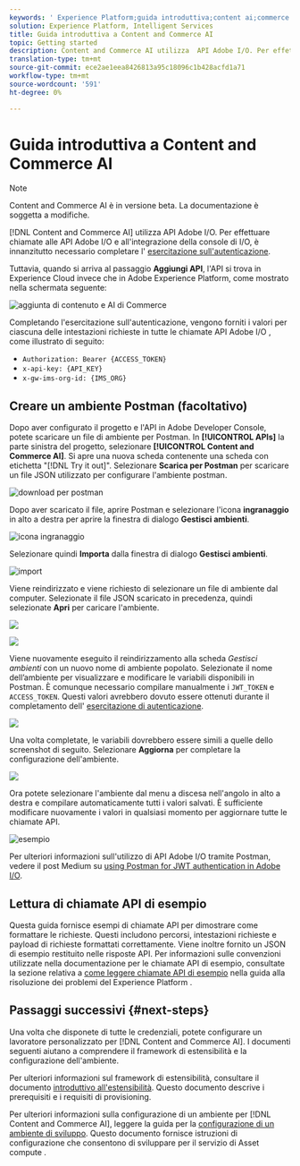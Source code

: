 ```yaml
---
keywords: ' Experience Platform;guida introduttiva;content ai;commerce ai;content e commerce ai'
solution: Experience Platform, Intelligent Services
title: Guida introduttiva a Content and Commerce AI
topic: Getting started
description: Content and Commerce AI utilizza  API Adobe I/O. Per effettuare chiamate alle API  Adobe I/O e all'integrazione della console di I/O, è innanzitutto necessario completare l'esercitazione sull'autenticazione.
translation-type: tm+mt
source-git-commit: ece2ae1eea8426813a95c18096c1b428acfd1a71
workflow-type: tm+mt
source-wordcount: '591'
ht-degree: 0%

---
```



# Guida introduttiva a Content and Commerce AI

>[!NOTE]
>
>Content and Commerce AI è in versione beta. La documentazione è soggetta a modifiche.

[!DNL Content and Commerce AI] utilizza  API Adobe I/O. Per effettuare chiamate alle API  Adobe I/O e all&#39;integrazione della console di I/O, è innanzitutto necessario completare l&#39; [esercitazione sull&#39;autenticazione](https://www.adobe.com/go/platform-api-authentication-en).

Tuttavia, quando si arriva al passaggio **Aggiungi API**, l&#39;API si trova in  Experience Cloud invece che in Adobe Experience Platform, come mostrato nella schermata seguente:

![aggiunta di contenuto e AI di Commerce](./images/add-api.png)

Completando l&#39;esercitazione sull&#39;autenticazione, vengono forniti i valori per ciascuna delle intestazioni richieste in tutte le chiamate API Adobe I/O , come illustrato di seguito:

- `Authorization: Bearer {ACCESS_TOKEN}`
- `x-api-key: {API_KEY}`
- `x-gw-ims-org-id: {IMS_ORG}`

## Creare un ambiente Postman (facoltativo)

Dopo aver configurato il progetto e l&#39;API in  Adobe Developer Console, potete scaricare un file di ambiente per Postman. In **[!UICONTROL APIs]** la parte sinistra del progetto, selezionare **[!UICONTROL Content and Commerce AI]**. Si apre una nuova scheda contenente una scheda con etichetta &quot;[!DNL Try it out]&quot;. Selezionare **Scarica per Postman** per scaricare un file JSON utilizzato per configurare l&#39;ambiente postman.

![download per postman](./images/add-to-postman.png)

Dopo aver scaricato il file, aprire Postman e selezionare l&#39;icona **ingranaggio** in alto a destra per aprire la finestra di dialogo **Gestisci ambienti**.

![icona ingranaggio](./images/select-gear-icon.png)

Selezionare quindi **Importa** dalla finestra di dialogo **Gestisci ambienti**.

![import](./images/import.png)

Viene reindirizzato e viene richiesto di selezionare un file di ambiente dal computer. Selezionate il file JSON scaricato in precedenza, quindi selezionate **Apri** per caricare l&#39;ambiente.

![](./images/choose-your-file.png)

![](./images/click-open.png)

Viene nuovamente eseguito il reindirizzamento alla scheda *Gestisci ambienti* con un nuovo nome di ambiente popolato. Selezionate il nome dell’ambiente per visualizzare e modificare le variabili disponibili in Postman. È comunque necessario compilare manualmente i `JWT_TOKEN` e `ACCESS_TOKEN`. Questi valori avrebbero dovuto essere ottenuti durante il completamento dell&#39; [esercitazione di autenticazione](https://www.adobe.com/go/platform-api-authentication-en).

![](./images/re-direct.png)

Una volta completate, le variabili dovrebbero essere simili a quelle dello screenshot di seguito. Selezionare **Aggiorna** per completare la configurazione dell&#39;ambiente.

![](./images/final-environment.png)

Ora potete selezionare l&#39;ambiente dal menu a discesa nell&#39;angolo in alto a destra e compilare automaticamente tutti i valori salvati. È sufficiente modificare nuovamente i valori in qualsiasi momento per aggiornare tutte le chiamate API.

![esempio](./images/select-environment.png)

Per ulteriori informazioni sull&#39;utilizzo di  API Adobe I/O tramite Postman, vedere il post Medium su [using Postman for JWT authentication in  Adobe I/O](https://medium.com/adobetech/using-postman-for-jwt-authentication-on-adobe-i-o-7573428ffe7f).

## Lettura di chiamate API di esempio

Questa guida fornisce esempi di chiamate API per dimostrare come formattare le richieste. Questi includono percorsi, intestazioni richieste e payload di richieste formattati correttamente. Viene inoltre fornito un JSON di esempio restituito nelle risposte API. Per informazioni sulle convenzioni utilizzate nella documentazione per le chiamate API di esempio, consultate la sezione relativa a [come leggere chiamate API di esempio](../../landing/troubleshooting.md) nella guida alla risoluzione dei problemi del Experience Platform .

## Passaggi successivi {#next-steps}

Una volta che disponete di tutte le credenziali, potete configurare un lavoratore personalizzato per [!DNL Content and Commerce AI]. I documenti seguenti aiutano a comprendere il framework di estensibilità e la configurazione dell&#39;ambiente.

Per ulteriori informazioni sul framework di estensibilità, consultare il documento [introduttivo all&#39;estensibilità](https://docs.adobe.com/content/help/en/asset-compute/using/extend/understand-extensibility.html). Questo documento descrive i prerequisiti e i requisiti di provisioning.

Per ulteriori informazioni sulla configurazione di un ambiente per [!DNL Content and Commerce AI], leggere la guida per la [configurazione di un ambiente di sviluppo](https://docs.adobe.com/content/help/en/asset-compute/using/extend/setup-environment.html). Questo documento fornisce istruzioni di configurazione che consentono di sviluppare per il servizio di Asset compute .